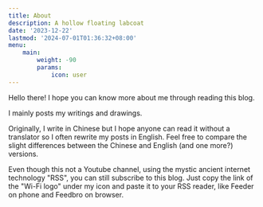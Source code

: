```yaml
---
title: About
description: A hollow floating labcoat
date: '2023-12-22'
lastmod: '2024-07-01T01:36:32+08:00'
menu:
    main: 
        weight: -90
        params:
            icon: user
---
```

Hello there! I hope you can know more about me through reading this blog. 

I mainly posts my writings and drawings.

Originally, I write in Chinese but I hope anyone can read it without a translator so I often rewrite my posts in English. Feel free to compare the slight differences between the Chinese and English (and one more?) versions.

Even though this not a Youtube channel, using the mystic ancient internet technology "RSS", you can still subscribe to this blog. Just copy the link of the "Wi-Fi logo" under my icon and paste it to your RSS reader, like Feeder on phone and Feedbro on browser.
